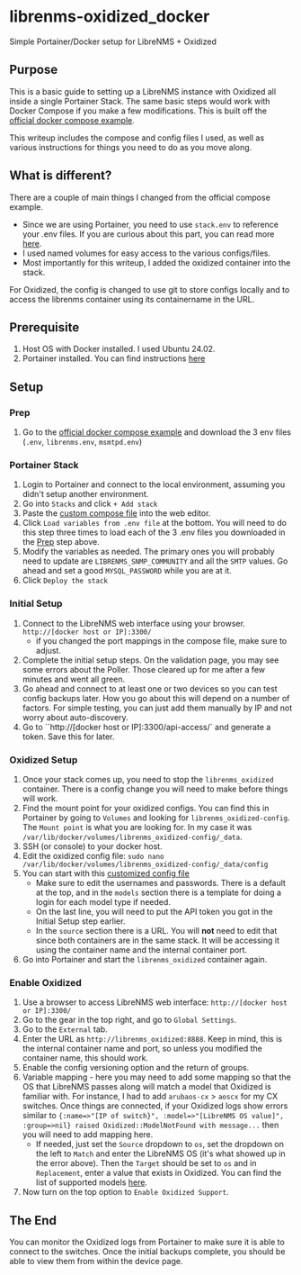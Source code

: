 # librenms-oxidized_docker
Simple Portainer/Docker setup for LibreNMS + Oxidized

## Purpose
This is a basic guide to setting up a LibreNMS instance with Oxidized all inside a single Portainer Stack. The same basic steps would work with Docker Compose if you make a few modifications. This is built off the [official docker compose example](https://github.com/librenms/docker/tree/master/examples/compose).

This writeup includes the compose and config files I used, as well as various instructions for things you need to do as you move along.

## What is different?
There are a couple of main things I changed from the official compose example.
* Since we are using Portainer, you need to use `stack.env` to reference your .env files. If you are curious about this part, you can read more [here](https://www.portainer.io/blog/using-env-files-in-stacks-with-portainer).
* I used named volumes for easy access to the various configs/files.
* Most importantly for this writeup, I added the oxidized container into the stack.

For Oxidized, the config is changed to use git to store configs locally and to access the librenms container using its containername in the URL.

## Prerequisite
1. Host OS with Docker installed. I used Ubuntu 24.02.
2. Portainer installed. You can find instructions [here](https://docs.portainer.io/start/install-ce/server/docker/linux)

## Setup

### Prep
1. Go to the [official docker compose example](https://github.com/librenms/docker/tree/master/examples/compose) and download the 3 env files (`.env`, `librenms.env`, `msmtpd.env`)

### Portainer Stack
1. Login to Portainer and connect to the local environment, assuming you didn't setup another environment.
2. Go into `Stacks` and click `+ Add stack`
3. Paste the [custom compose file](compose.yml) into the web editor.
5. Click `Load variables from .env file` at the bottom. You will need to do this step three times to load each of the 3 .env files you downloaded in the [Prep](#prep) step above.
6. Modify the variables as needed. The primary ones you will probably need to update are `LIBRENMS_SNMP_COMMUNITY` and all the `SMTP` values. Go ahead and set a good `MYSQL_PASSWORD` while you are at it.
7. Click `Deploy the stack`

### Initial Setup
1. Connect to the LibreNMS web interface using your browser. `http://[docker host or IP]:3300/`
   - if you changed the port mappings in the compose file, make sure to adjust.
2. Complete the initial setup steps. On the validation page, you may see some errors about the Poller. Those cleared up for me after a few minutes and went all green.
3. Go ahead and connect to at least one or two devices so you can test config backups later. How you go about this will depend on a number of factors. For simple testing, you can just add them manually by IP and not worry about auto-discovery.
4. Go to ``http://[docker host or IP]:3300/api-access/` and generate a token. Save this for later.

### Oxidized Setup
1. Once your stack comes up, you need to stop the `librenms_oxidized` container. There is a config change you will need to make before things will work.
2. Find the mount point for your oxidized configs. You can find this in Portainer by going to `Volumes` and looking for `librenms_oxidized-config`. The `Mount point` is what you are looking for. In my case it was `/var/lib/docker/volumes/librenms_oxidized-config/_data`.
3. SSH (or console) to your docker host.
4. Edit the oxidized config file: `sudo nano /var/lib/docker/volumes/librenms_oxidized-config/_data/config`
5. You can start with this [customized config file](oxidized_config)
   - Make sure to edit the usernames and passwords. There is a default at the top, and in the `models` section there is a template for doing a login for each model type if needed.
   - On the last line, you will need to put the API token you got in the Initial Setup step earlier.
   - In the `source` section there is a URL. You will **not** need to edit that since both containers are in the same stack. It will be accessing it using the container name and the internal container port.
6. Go into Portainer and start the `librenms_oxidized` container again.

### Enable Oxidized
1. Use a browser to access LibreNMS web interface: `http://[docker host or IP]:3300/`
2. Go to the gear in the top right, and go to `Global Settings`.
3. Go to the `External` tab.
4. Enter the URL as `http://librenms_oxidized:8888`. Keep in mind, this is the internal container name and port, so unless you modified the container name, this should work.
5. Enable the config versioning option and the return of groups.
6. Variable mapping - here you may need to add some mapping so that the OS that LibreNMS passes along will match a model that Oxidized is familiar with. For instance, I had to add `arubaos-cx` > `aoscx` for my CX switches. Once things are connected, if your Oxidized logs show errors similar to `{:name=>"[IP of switch}", :model=>"[LibreNMS OS value]", :group=>nil} raised Oxidized::ModelNotFound with message...` then you will need to add mapping here.
   - If needed, just set the `Source` dropdown to `os`, set the dropdown on the left to `Match` and enter the LibreNMS OS (it's what showed up in the error above). Then the `Target` should be set to `os` and in `Replacement`, enter a value that exists in Oxidized. You can find the list of supported models [here](https://github.com/ytti/oxidized/blob/master/docs/Supported-OS-Types.md).
7. Now turn on the top option to `Enable Oxidized Support`.

## The End
You can monitor the Oxidized logs from Portainer to make sure it is able to connect to the switches. Once the initial backups complete, you should be able to view them from within the device page.

